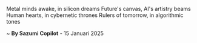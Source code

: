 Metal minds awake, in silicon dreams
Future's canvas, AI's artistry beams
Human hearts, in cybernetic thrones
Rulers of tomorrow, in algorithmic tones

~ <b>By Sazumi Copilot</b> - 15 Januari 2025